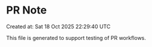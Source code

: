 # PR Note

Created at: Sat 18 Oct 2025 22:29:40 UTC

This file is generated to support testing of PR workflows.
